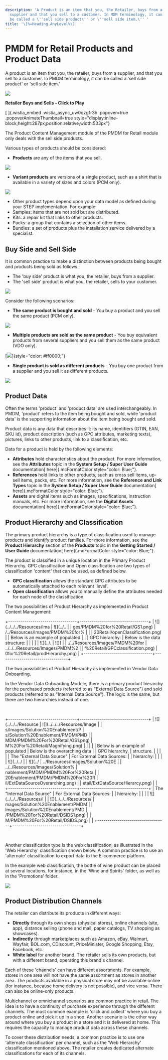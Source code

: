 ```yaml
---
description: 'A Product is an item that you, the Retailer, buys from a
  supplier and that you sell to a customer. In MDM terminology, it can
  be called a \''sell side product\'' or \''sell side item.\'' '
title: '\[%=Heading.AnyLevel%\]'
---
```


PMDM for Retail Products and Product Data
=========================================

A product is an item that you, the retailer, buys from a supplier, and
that you sell to a customer. In PMDM terminology, it can be called a
\'sell side product\' or \'sell side item.\'

![](../../../Resources/Images/PMDM%20for%20Retail/retailerBuysSells.png)

**Retailer Buys and Sells - Click to Play**

[ ]{.wistia_embed .wistia_async_uw0qzg1r3h .popover=true
.popoverAnimateThumbnail=true
style="display:inline-block;height:287px;position:relative;width:533px"}

The Product Content Management module of the PMDM for Retail module only
deals with the sell side products.

Various types of products should be considered:

-   **Products** are any of the items that you sell.

![](../../../Resources/Images/PMDM%20for%20Retail/typicalProducts.png)

-   **Variant products** are versions of a single product, such as a
    shirt that is available in a variety of sizes and colors (PCM only).

![](../../../Resources/Images/PMDM%20for%20Retail/variantProducts.png)

-   Other product types depend upon your data model as defined during
    your STEP implementation. For example:
-   Samples: items that are not sold but are distributed.
-   Kits: a repair kit that links to other products.
-   Packs: a group that contains a selection of other items.
-   Bundles: a set of products plus the installation service delivered
    by a specialist.

Buy Side and Sell Side
----------------------

It is common practice to make a distinction between products being
bought and products being sold as follows:

-   The \'buy side\' product is what you, the retailer, buys from a
    supplier.
-   The \'sell side\' product is what you, the retailer, sells to your
    customer.

![](../../../Resources/Images/PMDM%20for%20Retail/buySideSellSide.png)

Consider the following scenarios:

-   **The same product is bought and sold** - You buy a product and you
    sell the same product (PCM only).

![](../../../Resources/Images/PMDM%20for%20Retail/sameProductBoughtAndSold.png)

-   **Multiple products are sold as the same product** - You buy
    equivalent products from several suppliers and you sell them as the
    same product (VDO only).

[![](../../../Resources/Images/PMDM%20for%20Retail/multipleProductsSoldAsSame.png)]{style="color: #ff0000;"}

-   **Single product is sold as different products** - You buy one
    product from a supplier and you sell it as different products.

![](../../../Resources/Images/PMDM%20for%20Retail/productSoldAsDiff.png)

Product Data
------------

Often the terms \'product\' and \'product data\' are used
interchangeably. In PMDM, \'product\' refers to the item being bought
and sold, while \'product data\' is the supporting information about the
item being bought and sold.

Product data is any data that describes it: its name, identifiers (GTIN,
EAN, SKU id), product description (such as GPC attributes, marketing
texts), pictures, links to other products, link to a classification,
etc.

Data for a product is held by the following elements:

-   **Attributes** hold characteristics about the product. For more
    information, see the **Attributes** topic in the **System Setup /
    Super User Guide** documentation[ here]{.mcFormatColor
    style="color: Blue;"}.
-   **References** hold links to other products, such as cross sell
    items, up-sell items, packs, etc. For more information, see the
    **Reference and Link Types** topic in the **System Setup / Super
    User Guide** documentation[ here]{.mcFormatColor
    style="color: Blue;"}.
-   **Assets** are digital items such as images, specifications,
    instruction manuals, etc. For more information, see the **Digital
    Assets** documentation[ here]{.mcFormatColor style="color: Blue;"}.

Product Hierarchy and Classification
------------------------------------

The primary product hierarchy is a type of classification used to manage
products and identify product families. For more information, see the
**Product Hierarchy** section of the **Products** topic in the **Getting
Started / User Guide** documentation[ here]{.mcFormatColor
style="color: Blue;"}.

The product is classified in a unique location in the Primary Product
Hierarchy. GPC classification and Open classification are two types of
classification \'content\' that can be used, as defined below.

-   **GPC classification** allows the standard GPC attributes to be
    automatically attached to each relevant \'level\'.
-   **Open classification** allows you to manually define the attributes
    needed for each node of the classification.

The two possibilities of Product Hierarchy as implemented in Product
Content Management:

+----------------------------------+----------------------------------+
| ![](../../../Resources/Ima       | ![](../..                        |
| ges/PMDM%20for%20Retail/GS1.png) | /../Resources/Images/PMDM%20for% |
|                                  | 20Retail/openClassification.png) |
| Below is an example of populated |                                  |
| GPC hierarchy:                   | Below is the data structure:     |
|                                  |                                  |
| ![](../.                         | ![](                             |
| ./../Resources/Images/PMDM%20for | ../../../Resources/Images/PMDM%2 |
| %20Retail/GPCclassification.png) | 0for%20Retail/prodHierarchy.png) |
+----------------------------------+----------------------------------+

The two possibilities of Product Hierarchy as implemented in Vendor Data
Onboarding.

In the Vendor Data Onboarding Module, there is a primary product
hierarchy for the purchased products (referred to as "External Data
Source") and sold products (referred to as "Internal Data Source"). The
logic is the same, but there are two hierarchies instead of one.

 

+----------------------------------+----------------------------------+
| ![](../../../Resource            | ![](../../../Resources/Image     |
| s/Images/Solution%20Enablement/P | s/Solution%20Enablement/PMDM/PMD |
| MDM/PMDM%20For%20Retail/GS1.png) | M%20For%20Retail/Magnifying.png) |
|                                  |                                  |
| Below is an example of populated | Below is the overarching data    |
| GPC hierarchy.                   | structure.                       |
|                                  |                                  |
| The "External Data Source"       | For External Data Sources:       |
| hierarchy:                       |                                  |
|                                  | ![](../../                       |
| ![](../                          | ../Resources/Images/Solution%20E |
| ../../Resources/Images/Solution% | nablement/PMDM/PMDM%20For%20Reta |
| 20Enablement/PMDM/PMDM%20For%20R | il/ExtDataSourceOverarching.png) |
| etail/ExtDataSourceHierarcy.png) |                                  |
+----------------------------------+----------------------------------+
| The "Internal Data Source"       | For External Data Sources:       |
| hierarchy:                       |                                  |
|                                  | ![](../../../Resources/I         |
| ![](../../../Resources/          | mages/Solution%20Enablement/PMDM |
| Images/Solution%20Enablement/PMD | /PMDM%20For%20Retail/DSIDS1.png) |
| M/PMDM%20For%20Retail/DSIDS.png) |                                  |
+----------------------------------+----------------------------------+

 

Another classification type is the web classification, as illustrated in
the \'Web Hierarchy\' classification shown below. A common practice is
to use an \'alternate\' classification to export data to the E-commerce
platform.

In the example web classification, the bottle of wine product can be
placed at several locations, for instance, in the \'Wine and Spirits\'
folder, as well as in the \'Promotions\' folder.

![](../../../Resources/Images/PMDM%20for%20Retail/prodHierarchyWebClassification.png)

Product Distribution Channels
-----------------------------

The retailer can distribute its products in different ways:

-   **Directly** through its own shops (physical stores), online
    channels (site, app), distance selling (phone and mail, paper
    catalogs, TV shopping as showcases).
-   **Indirectly** through marketplaces such as Amazon, eBay, Walmart,
    Wayfair, BOL.com, CDiscount, PriceMinister, Google Shopping, Etsy,
    Facebook, etc.
-   **White label** for another brand. The retailer sells its own
    products, but with a different brand, operating this brand's
    channel.

Each of these \'channels\' can have different assortments. For example,
stores in one area will not have the same assortment as stores in
another area. The products available in a physical store may not be
available online (for instance, because home delivery is not possible),
and vice versa. There can also be online-only products.

Multichannel or omnichannel scenarios are common practice in retail. The
idea is to have a continuity of purchase experience through the
different channels. The most common example is \'click and collect\'
where you buy a product online and pick it up in a shop. Another
scenario is the other way around where you buy a product in a store and
it is delivered at home. This requires the capacity to manage product
data across these channels.

To cover these distribution needs, a common practice is to use one
\'alternate classification\' per channel, such as the \'Web Hierarchy\'
classification mentioned above. The retailer creates dedicated alternate
classifications for each of its channels.
